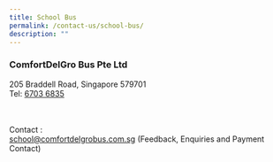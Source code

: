 ```yaml
---
title: School Bus
permalink: /contact-us/school-bus/
description: ""
---
```

### ComfortDelGro Bus Pte Ltd

205 Braddell Road, Singapore 579701
<br>Tel: [6703 6835](tel:67036835)

<br><br>Contact : <br>
[school@comfortdelgrobus.com.sg](mailto:school@comfortdelgrobus.com.sg) (Feedback, Enquiries and Payment Contact)<br>